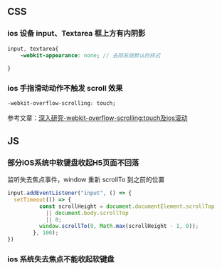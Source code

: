 ## CSS

### ios 设备 input、Textarea 框上方有内阴影

```scss
input, textarea{
    -webkit-appearance: none; // 去除系统默认的样式
  
}
```



### ios 手指滑动动作不触发 scroll 效果

```css
-webkit-overflow-scrolling: touch;
```

参考文章：[深入研究-webkit-overflow-scrolling:touch及ios滚动](https://www.cnblogs.com/xiahj/p/8036419.html)

## JS

### 部分iOS系统中软键盘收起H5页面不回落

监听失去焦点事件，window 重新 scrollTo 到之前的位置

```js
input.addEventListener("input", () => {
  setTimeout(() => {
          const scrollHeight = document.documentElement.scrollTop
          	|| document.body.scrollTop
          	|| 0;
          window.scrollTo(0, Math.max(scrollHeight - 1, 0));
        }, 100);
})
```

### ios 系统失去焦点不能收起软键盘

